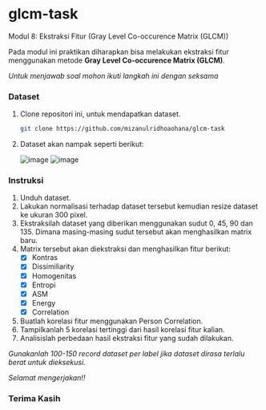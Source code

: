 <a name="readme-top"></a>
# glcm-task
Modul 8: Ekstraksi Fitur
         (Gray Level Co-occurence Matrix (GLCM))

Pada modul ini praktikan diharapkan bisa melakukan ekstraksi fitur menggunakan metode **Gray Level Co-occurence Matrix (GLCM)**.

_Untuk menjawab soal mohon ikuti langkah ini dengan seksama_

### Dataset

1. Clone repositori ini, untuk mendapatkan dataset.
   ```sh
   git clone https://github.com/mizanulridhoaohana/glcm-task
   ``` 
2. Dataset akan nampak seperti berikut:
   
   ![image](https://github.com/mizanulridhoaohana/glcm-task/assets/112617513/1e0d35a2-e174-47f4-9136-22f037843f24)
   ![image](https://github.com/mizanulridhoaohana/glcm-task/assets/112617513/b56c0158-1eda-4b7e-8601-abba766d0826)


   

### Instruksi
1. Unduh dataset.
2. Lakukan normalisasi terhadap dataset tersebut kemudian resize dataset ke ukuran 300 pixel.
3. Ekstraksilah dataset yang diberikan menggunakan sudut 0, 45, 90 dan 135. Dimana masing-masing sudut tersebut akan menghasilkan matrix baru.
4. Matrix tersebut akan diekstraksi dan menghasilkan fitur berikut:
   - [x] Kontras
   - [x] Dissimiliarity
   - [x] Homogenitas
   - [x] Entropi
   - [x] ASM
   - [x] Energy
   - [x] Correlation
 5. Buatlah korelasi fitur menggunakan Person Correlation.
 6. Tampilkanlah 5 korelasi tertinggi dari hasil korelasi fitur kalian.
 7. Analisislah perbedaan hasil ekstraksi fitur yang sudah dilakukan.

_Gunakanlah 100-150 record dataset per label jika dataset dirasa terlalu berat untuk dieksekusi._

_Selamat mengerjakan!!_

### Terima Kasih
